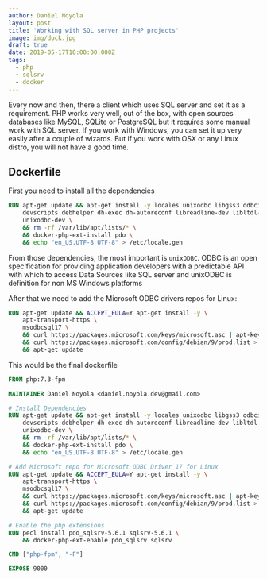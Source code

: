 ```yaml
---
author: Daniel Noyola
layout: post
title: 'Working with SQL server in PHP projects'
image: img/dock.jpg
draft: true
date: 2019-05-17T10:00:00.000Z
tags:
  - php
  - sqlsrv
  - docker
---
```


Every now and then, there a client which uses SQL server and set it as a requirement. PHP works very well, out of the box, with open sources databases like MySQL, SQLite or PostgreSQL but it requires some manual work with SQL server. If you work with Windows, you can set it up very easily after a couple of wizards. But if you work with OSX or any Linux distro, you will not have a good time.

## Dockerfile

First you need to install all the dependencies

```Dockerfile
RUN apt-get update && apt-get install -y locales unixodbc libgss3 odbcinst \
    devscripts debhelper dh-exec dh-autoreconf libreadline-dev libltdl-dev \
    unixodbc-dev \
    && rm -rf /var/lib/apt/lists/* \
    && docker-php-ext-install pdo \
    && echo "en_US.UTF-8 UTF-8" > /etc/locale.gen
```

From those dependencies, the most important is `unixODBC`. ODBC is an open specification for providing application developers with a predictable API with which to access Data Sources like SQL server and unixODBC is definition for non MS Windows platforms

After that we need to add the Microsoft ODBC drivers repos for Linux:

```Dockerfile
RUN apt-get update && ACCEPT_EULA=Y apt-get install -y \
    apt-transport-https \
    msodbcsql17 \
    && curl https://packages.microsoft.com/keys/microsoft.asc | apt-key add - \
    && curl https://packages.microsoft.com/config/debian/9/prod.list > /etc/apt/sources.list.d/mssql-release.list \
    && apt-get update
```

This would be the final dockerfile

```Dockerfile
FROM php:7.3-fpm

MAINTAINER Daniel Noyola <daniel.noyola.dev@gmail.com>

# Install Dependencies
RUN apt-get update && apt-get install -y locales unixodbc libgss3 odbcinst \
    devscripts debhelper dh-exec dh-autoreconf libreadline-dev libltdl-dev \
    unixodbc-dev \
    && rm -rf /var/lib/apt/lists/* \
    && docker-php-ext-install pdo \
    && echo "en_US.UTF-8 UTF-8" > /etc/locale.gen

# Add Microsoft repo for Microsoft ODBC Driver 17 for Linux
RUN apt-get update && ACCEPT_EULA=Y apt-get install -y \
    apt-transport-https \
    msodbcsql17 \
    && curl https://packages.microsoft.com/keys/microsoft.asc | apt-key add - \
    && curl https://packages.microsoft.com/config/debian/9/prod.list > /etc/apt/sources.list.d/mssql-release.list \
    && apt-get update

# Enable the php extensions.
RUN pecl install pdo_sqlsrv-5.6.1 sqlsrv-5.6.1 \
    && docker-php-ext-enable pdo_sqlsrv sqlsrv

CMD ["php-fpm", "-F"]

EXPOSE 9000
```
